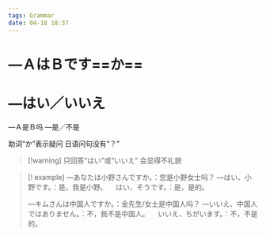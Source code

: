 ```yaml
---
tags: Grammar
date: 04-18 18:37
---
```


# —ＡはＢです==か==
# —はい／いいえ

—Ａ是Ｂ吗
—是／不是

助词“か”表示疑问
日语问句没有“？”

> [!warning] 只回答“はい”或“いいえ” 会显得不礼貌

> [! example]
> —あなたは小野さんですか。：您是小野女士吗？
> —はい、小野です。：是，我是小野。
> 　はい、そうです。：是，是的。
>
> —キムさんは中国人ですか。：金先生/女士是中国人吗？
> —いいえ、中国人ではありません。：不，我不是中国人。
> 　いいえ、ちがいます。：不，不是的。

